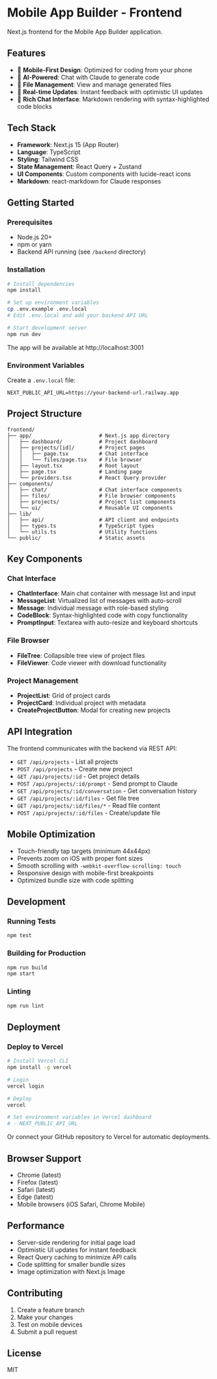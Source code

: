 # Mobile App Builder - Frontend

Next.js frontend for the Mobile App Builder application.

## Features

- 📱 **Mobile-First Design**: Optimized for coding from your phone
- 🤖 **AI-Powered**: Chat with Claude to generate code
- 📂 **File Management**: View and manage generated files
- 🚀 **Real-time Updates**: Instant feedback with optimistic UI updates
- 💬 **Rich Chat Interface**: Markdown rendering with syntax-highlighted code blocks

## Tech Stack

- **Framework**: Next.js 15 (App Router)
- **Language**: TypeScript
- **Styling**: Tailwind CSS
- **State Management**: React Query + Zustand
- **UI Components**: Custom components with lucide-react icons
- **Markdown**: react-markdown for Claude responses

## Getting Started

### Prerequisites

- Node.js 20+
- npm or yarn
- Backend API running (see `/backend` directory)

### Installation

```bash
# Install dependencies
npm install

# Set up environment variables
cp .env.example .env.local
# Edit .env.local and add your backend API URL

# Start development server
npm run dev
```

The app will be available at http://localhost:3001

### Environment Variables

Create a `.env.local` file:

```env
NEXT_PUBLIC_API_URL=https://your-backend-url.railway.app
```

## Project Structure

```
frontend/
├── app/                      # Next.js app directory
│   ├── dashboard/            # Project dashboard
│   ├── projects/[id]/        # Project pages
│   │   ├── page.tsx          # Chat interface
│   │   └── files/page.tsx    # File browser
│   ├── layout.tsx            # Root layout
│   ├── page.tsx              # Landing page
│   └── providers.tsx         # React Query provider
├── components/
│   ├── chat/                 # Chat interface components
│   ├── files/                # File browser components
│   ├── projects/             # Project list components
│   └── ui/                   # Reusable UI components
├── lib/
│   ├── api/                  # API client and endpoints
│   ├── types.ts              # TypeScript types
│   └── utils.ts              # Utility functions
└── public/                   # Static assets
```

## Key Components

### Chat Interface

- **ChatInterface**: Main chat container with message list and input
- **MessageList**: Virtualized list of messages with auto-scroll
- **Message**: Individual message with role-based styling
- **CodeBlock**: Syntax-highlighted code with copy functionality
- **PromptInput**: Textarea with auto-resize and keyboard shortcuts

### File Browser

- **FileTree**: Collapsible tree view of project files
- **FileViewer**: Code viewer with download functionality

### Project Management

- **ProjectList**: Grid of project cards
- **ProjectCard**: Individual project with metadata
- **CreateProjectButton**: Modal for creating new projects

## API Integration

The frontend communicates with the backend via REST API:

- `GET /api/projects` - List all projects
- `POST /api/projects` - Create new project
- `GET /api/projects/:id` - Get project details
- `POST /api/projects/:id/prompt` - Send prompt to Claude
- `GET /api/projects/:id/conversation` - Get conversation history
- `GET /api/projects/:id/files` - Get file tree
- `GET /api/projects/:id/files/*` - Read file content
- `POST /api/projects/:id/files` - Create/update file

## Mobile Optimization

- Touch-friendly tap targets (minimum 44x44px)
- Prevents zoom on iOS with proper font sizes
- Smooth scrolling with `-webkit-overflow-scrolling: touch`
- Responsive design with mobile-first breakpoints
- Optimized bundle size with code splitting

## Development

### Running Tests

```bash
npm test
```

### Building for Production

```bash
npm run build
npm start
```

### Linting

```bash
npm run lint
```

## Deployment

### Deploy to Vercel

```bash
# Install Vercel CLI
npm install -g vercel

# Login
vercel login

# Deploy
vercel

# Set environment variables in Vercel dashboard
# - NEXT_PUBLIC_API_URL
```

Or connect your GitHub repository to Vercel for automatic deployments.

## Browser Support

- Chrome (latest)
- Firefox (latest)
- Safari (latest)
- Edge (latest)
- Mobile browsers (iOS Safari, Chrome Mobile)

## Performance

- Server-side rendering for initial page load
- Optimistic UI updates for instant feedback
- React Query caching to minimize API calls
- Code splitting for smaller bundle sizes
- Image optimization with Next.js Image

## Contributing

1. Create a feature branch
2. Make your changes
3. Test on mobile devices
4. Submit a pull request

## License

MIT
